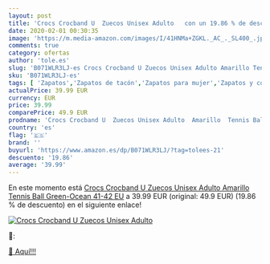 ```yaml
---
layout: post
title: 'Crocs Crocband U  Zuecos Unisex Adulto   con un 19.86 % de descuento'
date: 2020-02-01 00:30:35
image: 'https://m.media-amazon.com/images/I/41HNMa+ZGKL._AC_._SL400_.jpg'
comments: true
category: ofertas
author: 'tole.es'
slug: 'B071WLR3LJ-es Crocs Crocband U Zuecos Unisex Adulto Amarillo Tennis Ball...'
sku: 'B071WLR3LJ-es'
tags: [ 'Zapatos','Zapatos de tacón','Zapatos para mujer','Zapatos y complementos','zuecos', ]
actualPrice: 39.99 EUR
currency: EUR
price: 39.99
comparePrice: 49.9 EUR
prodname: 'Crocs Crocband U  Zuecos Unisex Adulto  Amarillo  Tennis Ball Green-Ocean   41-42 EU'
country: 'es'
flag: '🇪🇸'
brand: ''
buyurl: 'https://www.amazon.es/dp/B071WLR3LJ/?tag=tolees-21'
descuento: '19.86'
average: '39.99'
---
```


En este momento está [Crocs Crocband U  Zuecos Unisex Adulto  Amarillo  Tennis Ball Green-Ocean   41-42 EU](https://www.amazon.es/dp/B071WLR3LJ/?tag=tolees-21) a 39.99 EUR (original: 49.9 EUR) (19.86 %  de descuento) en el siguiente enlace!

[![Crocs Crocband U  Zuecos Unisex Adulto  ](https://m.media-amazon.com/images/I/41HNMa+ZGKL._AC_._SL400_.jpg)](https://www.amazon.es/dp/B071WLR3LJ/?tag=tolees-21)

🔎:


[🛒 Aquí!!!](https://www.amazon.es/dp/B071WLR3LJ/?tag=tolees-21)
